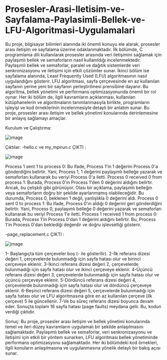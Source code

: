# Prosesler-Arasi-Iletisim-ve-Sayfalama-Paylasimli-Bellek-ve-LFU-Algoritmasi-Uygulamalari
Bu proje, bilgisayar bilimleri alanında iki önemli konuyu ele alarak, prosesler arası iletişim ve sayfalama üzerine odaklanmaktadır. İlk bölümde, C programlama dili kullanılarak prosesler arasında veri iletişimini sağlamak için paylaşımlı bellek ve semaforların nasıl kullanıldığı incelenmektedir. Paylaşımlı bellek ve semaforlar, paralel ve dağıtık sistemlerde veri senkronizasyonu ve iletişimi için etkili çözümler sunar.
İkinci bölüm ise sayfalama alanında, Least Frequently Used (LFU) algoritmasının nasıl uygulandığını gösterir. LFU algoritması, sayfa çerçevesinde en az kullanılan sayfanın yerine yeni bir sayfanın yerleştirilmesi prensibine dayanır. Bu algoritma, bellek yönetimi ve performans optimizasyonunda önemli bir rol oynar.
Her iki bölüm de, ilgili kavramların açıklanması, kullanılan kütüphanelerin ve algoritmaların tanımlanmasıyla birlikte, programların işleyişi ve kod örneklerinin incelenmesiyle detaylı bir anlatım sunar. Bu proje, prosesler arası iletişim ve bellek yönetimi konularında derinlemesine bir anlayış sağlamayı amaçlar.



Kurulum ve Çalıştırma:

![image](https://github.com/osmandemir2533/Prosesler-Arasi-Iletisim-ve-Sayfalama-Paylasimli-Bellek-ve-LFU-Algoritmasi-Uygulamalari/assets/111290271/ef4f0bb8-1525-4c60-9d40-3676f84e002e)



Çıktılar:
-hello.c ve my_mpirun.c ÇIKTI :

![image](https://github.com/osmandemir2533/Prosesler-Arasi-Iletisim-ve-Sayfalama-Paylasimli-Bellek-ve-LFU-Algoritmasi-Uygulamalari/assets/111290271/a60941a6-7d32-4030-8ef4-4ee65335db02)

Process 1 sent 1 to process 0: Bu ifade, Process 1'in 1 değerini Process 0'a gönderdiğini belirtir. Yani, Process 1, 1 değerini paylaşımlı belleğe yazarak ve semaforları kullanarak bu veriyi Process 0'a iletti.
Process 0 received 0 from process 1: Burada, Process 0'ın Process 1'den 0 değerini aldığını belirtir. Ancak, bu çelişkili gibi görünüyor. Olası bir açıklama, paylaşımlı belleğin veya semaforların doğru bir şekilde ayarlanmamış olabileceğidir. Bu durumda, Process 0, beklenen 1 değil, yanlışlıkla 0 değerini aldı.
Process 0 sent 0 to process 1: Bu ifade, Process 0'ın aldığı 0 değerini geri gönderdiğini belirtir. Yani, Process 0, paylaşımlı belleğe 0 değerini yazarak ve semaforları kullanarak bu veriyi Process 1'e iletti.
Process 1 received 1 from process 0: Burada, Process 1'in Process 0'dan 1 değerini aldığını belirtir. Bu, Process 1'in Process 0'dan beklediği değerdir ve doğru işlevselliği gösterir.

-page_replacement.c ÇIKTI :

![image](https://github.com/osmandemir2533/Prosesler-Arasi-Iletisim-ve-Sayfalama-Paylasimli-Bellek-ve-LFU-Algoritmasi-Uygulamalari/assets/111290271/b757ab3e-479a-4c23-96df-0e70c4ae5ad3)

1- Başlangıçta tüm çerçeveler boş (- ile gösterilir).
2-İlk referans dizesi değeri 1, çerçevelerde bulunmadığı için sayfa hatası olur ve birinci çerçeveye eklenir.
3-İkinci referans dizesi değeri 2, çerçevelerde bulunmadığı için sayfa hatası olur ve ikinci çerçeveye eklenir.
4-Üçüncü referans dizesi değeri 3, çerçevelerde bulunmadığı için sayfa hatası olur ve üçüncü çerçeveye eklenir.
5-Dördüncü referans dizesi değeri 4, çerçevelerde bulunmadığı için sayfa hatası olur ve dördüncü çerçeveye eklenir.
6-Beşinci referans dizesi değeri 5, çerçevelerde bulunmadığı için sayfa hatası olur ve LFU algoritmasına göre en az kullanılan çerçeve (ilk çerçeve) 5 ile güncellenir.
7-Ve bu süreç referans dizesi boyunca devam eder.
Sonuçta toplam 16 sayfa hatası (page faults) meydana gelir. Bu, kodun verdiği çıktıdır.

Sonuç:
Bu proje, prosesler arası iletişim ve bellek yönetimi konularında temel ve ileri düzey kavramların uygulamalı bir şekilde anlaşılmasını sağlamaktadır. Paylaşımlı bellek ve semaforlar, veri senkronizasyonu ve iletişimi için etkili bir yöntem sunarken, LFU algoritması bellek yönetiminde performans optimizasyonu sağlamaktadır. Her iki bölümdeki kod örnekleri, ilgili konuların anlaşılmasına ve uygulanmasına yönelik detaylı bir bakış açısı sunar.



